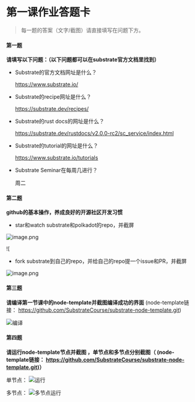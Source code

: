 # 第一课作业答题卡

> 每一题的答案（文字/截图）请直接填写在问题下方。

#### 第一题

**请填写以下问题：（以下问题都可以在substrate官方文档里找到）**

- Substrate的官方文档网址是什么？


	https://www.substrate.io/

  

- Substrate的recipe网址是什么？

	
	https://substrate.dev/recipes/

  

- Substrate的rust docs的网址是什么？

	https://substrate.dev/rustdocs/v2.0.0-rc2/sc_service/index.html

  

- Substrate的tutorial的网址是什么？

	https://www.substrate.io/tutorials
  

- Substrate Seminar在每周几进行？

	周二



#### 第二题

**github的基本操作，养成良好的开源社区开发习惯**

- star和watch substrate和polkadot的repo，并截屏

![image.png](https://upload-images.jianshu.io/upload_images/528413-210e84ea38c1b3a2.png?imageMogr2/auto-orient/strip%7CimageView2/2/w/1240)


![
  

- fork substrate到自己的repo，并给自己的repo提一个issue和PR，并截屏

![image.png](https://upload-images.jianshu.io/upload_images/528413-455f9e1d77dca469.png?imageMogr2/auto-orient/strip%7CimageView2/2/w/1240)




#### 第三题

**请编译第一节课中的node-template并截图编译成功的界面** (node-template链接： https://github.com/SubstrateCourse/substrate-node-template.git)

![编译](https://upload-images.jianshu.io/upload_images/528413-d43f8b8f74c1b0ae.png?imageMogr2/auto-orient/strip%7CimageView2/2/w/1240)



#### 第四题

**请运行node-template节点并截图 ，单节点和多节点分别截图（ (node-template链接： https://github.com/SubstrateCourse/substrate-node-template.git)）**

单节点：
![运行](https://upload-images.jianshu.io/upload_images/528413-4e3dbe59483df129.png?imageMogr2/auto-orient/strip%7CimageView2/2/w/1240)

多节点：
![多节点运行](https://upload-images.jianshu.io/upload_images/528413-79dd2fb1dafe94ce.png?imageMogr2/auto-orient/strip%7CimageView2/2/w/1240)
